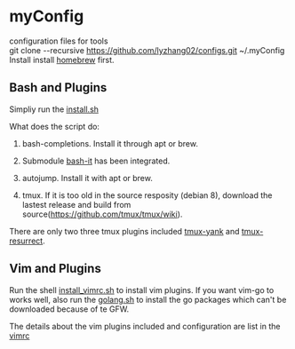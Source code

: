# myConfig  

configuration files for tools  
git clone --recursive https://github.com/lyzhang02/configs.git ~/.myConfig
Install install [homebrew](https://brew.sh/) first.

## Bash and Plugins

Simpliy run the [install.sh](https://github.com/lyzhang02/myConfig/blob/master/bash_config/install.sh)

What does the script do:

1. bash-completions. Install it through apt or brew.

2. Submodule [bash-it](https://github.com/lyzhang02/myConfig/tree/master/bash_config/bash_plugins) has been integrated.

3. autojump. Install it with apt or brew.

4. tmux. If it is too old in the source resposity (debian 8), download the lastest release and build from source(https://github.com/tmux/tmux/wiki).

There are only two three tmux plugins included [tmux-yank](https://github.com/lyzhang02/myConfig/tree/master/bash_config/bash_plugins) and [tmux-resurrect](https://github.com/lyzhang02/myConfig/tree/master/bash_config/bash_plugins).

## Vim and Plugins

Run the shell [install_vimrc.sh](https://github.com/lyzhang02/myConfig/tree/master/vim_config/install_vimrc.sh) to install vim plugins. If you want vim-go to works well, also run the [golang.sh](https://github.com/lyzhang02/myConfig/tree/master/vim_config/golang.sh) to install the go packages which can't be downloaded because of te GFW.

The details about the vim plugins included and configuration are list in the [vimrc](https://github.com/lyzhang02/myConfig/tree/master/vim_config/vimrc)
